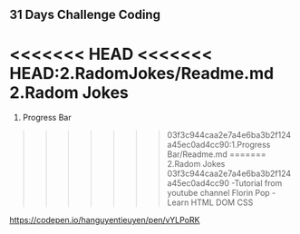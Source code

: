 31 Days Challenge Coding
-----------------------------
<<<<<<< HEAD
<<<<<<< HEAD:2.RadomJokes/Readme.md
2.Radom Jokes
=======
1. Progress Bar
>>>>>>> 03f3c944caa2e7a4e6ba3b2f124a45ec0ad4cc90:1.Progress Bar/Readme.md
=======
2.Radom Jokes
>>>>>>> 03f3c944caa2e7a4e6ba3b2f124a45ec0ad4cc90
-Tutorial from youtube channel Florin Pop
-Learn HTML DOM CSS

https://codepen.io/hanguyentieuyen/pen/vYLPoRK